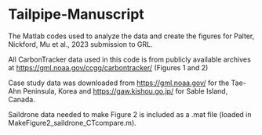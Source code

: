 # Tailpipe-Manuscript
The Matlab codes used to analyze the data and create the figures for Palter, Nickford, Mu et al., 2023 submission to GRL.

All CarbonTracker data used in this code is from publicly available archives at https://gml.noaa.gov/ccgg/carbontracker/ (Figures 1 and 2)

Case study data was downloaded from https://gml.noaa.gov/ for the Tae-Ahn Peninsula, Korea and https://gaw.kishou.go.jp/ 
for Sable Island, Canada.

Saildrone data needed to make Figure 2 is included as a .mat file (loaded in MakeFigure2_saildrone_CTcompare.m).
